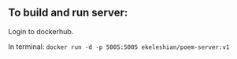 ## To build and run server:

Login to dockerhub.

In terminal: 
`docker run -d -p 5005:5005 ekeleshian/poem-server:v1`
